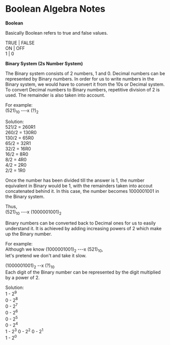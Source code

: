 Boolean Algebra Notes
===

<b>Boolean</b>

Basically Boolean refers to true and false values.
  
TRUE | FALSE  
ON   | OFF  
1    | 0

<b>Binary System (2s Number System)</b>

The Binary system consists of 2 numbers, 1 and 0. Decimal numbers can be represented by Binary numbers. In order for us to write numbers in the Binary system, we would have to convert it from the 10s or Decimal system. To convert Decimal numbers to Binary numbers, repetitive division of 2 is used. The remainder is also taken into account.

For example:  
(521)<sub>10</sub> ---x (?)<sub>2</sub>

Solution:  
521/2 = 260R1  
260/2 = 130R0  
130/2 = 65R0  
65/2 = 32R1  
32/2 = 16R0  
16/2 = 8R0  
8/2 = 4R0  
4/2 = 2R0  
2/2 = 1R0

Once the number has been divided till the answer is 1, the number equivalent in Binary would be 1, with the remainders taken into accout concatenated behind it. In this case, the number becomes 1000001001 in the Binary system.

Thus,  
(521)<sub>10</sub> ---x (1000001001)<sub>2</sub>

Binary numbers can be converted back to Decimal ones for us to easily understand it. It is achieved by adding increasing powers of 2 which make up the Binary number.

For example:  
Although we know (1000001001)<sub>2</sub> ---x (521)<sub>10</sub>,  
let's pretend we don't and take it slow.

(1000001001)<sub>2</sub> --x (?)<sub>10</sub>  
Each digit of the Binary number can be represented by the digit multiplied by a power of 2.

Solution:  
1 - 2<sup>9</sup>  
0 - 2<sup>8</sup>  
0 - 2<sup>7</sup>  
0 - 2<sup>6</sup>  
0 - 2<sup>5</sup>  
0 - 2<sup>4</sup>  
1 - 2<sup>3</sup> 
0 - 2<sup>2</sup> 
0 - 2<sup>1</sup>  
1 - 2<sup>0</sup>

